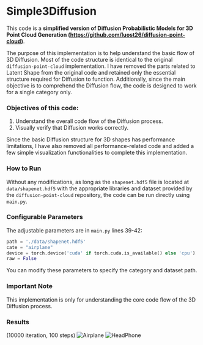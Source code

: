 
# Simple3Diffusion

This code is a **simplified version of Diffusion Probabilistic Models for 3D Point Cloud Generation (**https://github.com/luost26/diffusion-point-cloud**)**.

The purpose of this implementation is to help understand the basic flow of 3D Diffusion. Most of the code structure is identical to the original `diffusion-point-cloud` implementation. 
I have removed the parts related to Latent Shape from the original code and retained only the essential structure required for Diffusion to function.
Additionally, since the main objective is to comprehend the Diffusion flow, the code is designed to work for a single category only.
### Objectives of this code:

1. Understand the overall code flow of the Diffusion process.
2. Visually verify that Diffusion works correctly.

Since the basic Diffusion structure for 3D shapes has performance limitations, I have also removed all performance-related code and added a few simple visualization functionalities to complete this implementation.

### How to Run

Without any modifications, as long as the `shapenet.hdf5` file is located at `data/shapenet.hdf5`
with the appropriate libraries and dataset provided by the `diffusion-point-cloud` repository, 
the code can be run directly using `main.py`.

### Configurable Parameters

The adjustable parameters are in `main.py` lines 39-42:

```python
path = './data/shapenet.hdf5'
cate = "airplane"
device = torch.device('cuda' if torch.cuda.is_available() else 'cpu')
raw = False
```

You can modify these parameters to specify the category and dataset path.

### Important Note

This implementation is only for understanding the core code flow of the 3D Diffusion process.

### Results
(10000 iteration, 100 steps)
![Airplane](gifs/res_plane.gif)
![HeadPhone](gifs/res_headphone.gif)
